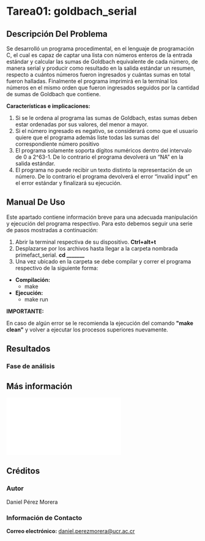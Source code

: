 # Tarea01: goldbach_serial

## Descripción Del Problema

Se desarrolló un programa procedimental, en el lenguaje de programación C, el cual es capaz de captar una lista con números enteros de la entrada estándar y calcular las sumas de Goldbach equivalente de cada número, de manera serial y producir como resultado en la salida estándar un resumen, respecto a cuántos números fueron ingresados y cuántas sumas en total fueron halladas. Finalmente el programa imprimirá en la terminal los números en el mismo orden que fueron ingresados seguidos por la cantidad de sumas de Goldbach que contiene.

**Características e implicaciones:**

1. Si se le ordena al programa las sumas de Goldbach, estas sumas deben estar ordenadas por sus valores, del menor a mayor.
2. Si el número ingresado es negativo, se considerará como que el usuario quiere que el programa además liste todas las sumas del correspondiente número positivo
3. El programa solamente soporta dígitos numéricos dentro del intervalo de 0 a 2^63-1. De lo contrario el programa devolverá un “NA” en la salida estándar.
4. El programa no puede recibir un texto distinto la representación de un número. De lo contrario el programa devolverá el error “invalid input” en el error estándar y finalizará su ejecución.

## Manual De Uso

Este apartado contiene información breve para una adecuada manipulación y ejecución del programa respectivo. Para esto debemos seguir una serie de pasos mostradas a continuación:

1. Abrir la terminal respectiva de su dispositivo. **Ctrl+alt+t**
2. Desplazarse por los archivos hasta llegar a la carpeta nombrada primefact_serial. **cd _______**
3. Una vez ubicado en la carpeta se debe compilar y correr el programa respectivo de la siguiente forma:
  * **Compilación:**
      - make
  * **Ejecución:**
      - make run

**IMPORTANTE:**

En caso de algún error se le recomienda la ejecución del comando **"make clean"** y volver a ejecutar los procesos superiores nuevamente.

## Resultados

### Fase de análisis

## Más información
 
![Estructura De Datos Implementada](./design/README.md)
 
## Créditos

### Autor

Daniel Pérez Morera

### Información de Contacto

**Correo electrónico:** daniel.perezmorera@ucr.ac.cr
